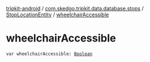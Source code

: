 [tripkit-android](../../index.md) / [com.skedgo.tripkit.data.database.stops](../index.md) / [StopLocationEntity](index.md) / [wheelchairAccessible](./wheelchair-accessible.md)

# wheelchairAccessible

`var wheelchairAccessible: `[`Boolean`](https://kotlinlang.org/api/latest/jvm/stdlib/kotlin/-boolean/index.html)